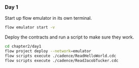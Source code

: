 ### Day 1

Start up flow emulator in its own terminal.

```sh
flow emulator start -v
```

Deploy the contracts and run a script to make sure they work.

```sh
cd chapter2/day1
flow project deploy --network=emulator
flow scripts execute ./cadence/ReadHelloWorld.cdc
flow scripts execute ./cadence/ReadJacobTucker.cdc
```
